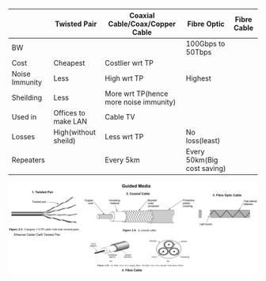 ||Twisted Pair|Coaxial Cable/Coax/Copper Cable|Fibre Optic|Fibre Cable|
|---|---|---|---|---|
|BW|||100Gbps to 50Tbps||
|Cost|Cheapest|Costlier wrt TP|||
|Noise Immunity|Less|High wrt TP|Highest||
|Sheilding|Less|More wrt TP(hence more noise immunity)|||
|Used in|Offices to make LAN|Cable TV|||
|Losses|High(without sheild)|Less wrt TP|No loss(least)||
|Repeaters||Every 5km|Every 50km(Big cost saving)||

<img src=Guided-Media.jpg width=800 />
